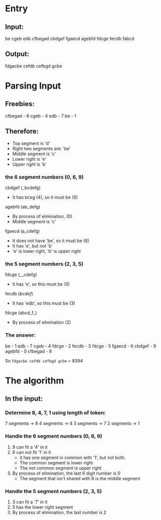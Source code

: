 # Entry

## Input:
be 
cgeb 
edb
cfbegad 
cbdgef 
fgaecd 
agebfd 
fdcge 
fecdb 
fabcd 

## Output:
fdgacbe cefdb cefbgd gcbe

# Parsing Input

## Freebies:
cfbegad - 8
cgeb - 4
edb - 7
be - 1

## Therefore:
- Top segment is 'd'
- Right two segments are: 'be'
- Middle segment is 'c'
- Lower right is 'e'
- Upper right is 'b'

### the 6 segment numbers (0, 6, 9)
cbdgef (_bcdefg)
- It has bceg (4), so it must be (9)

agebfd (ab_defg) 
- By process of elimination, (0)
- Middle segment is 'c'

fgaecd (a_cdefg) 
- It does not have 'be', so it must be (6)
- It has 'e', but not 'b'
- 'e' is lower right, 'b' is upper right

### the 5 segment numbers (2, 3, 5)
fdcge (__cdefg)
- It has 'e', so this must be (5)

fecdb (_bcdef_)
- It has 'edb', so this must be (3)

fdcge (abcd_f_)
- By process of elimination (2)

### The answer:
be - 1
edb - 7
cgeb - 4
fdcge - 2
fecdb - 3
fdcge - 5
fgaecd - 6
cbdgef - 9
agebfd - 0
cfbegad - 8

So `fdgacbe cefdb cefbgd gcbe` = 8394

# The algorithm

## In the input:

### Determine 8, 4, 7, 1 using length of token:
7 segments -> 8
4 segments -> 4
3 segments -> 7
2 segments -> 1

### Handle the 6 segment numbers (0, 6, 9)
1. 9 can fit a '4' in it
2. 6 can not fit '1' in it
    - it has one segment in common with '1', but not both.
    - The common segment is lower right
    - The not common segment is upper right
3. By process of elimination, the last 6 digit number is 0
    - The segment that isn't shared with 8 is the middle segment

### Handle the 5 segment numbers (2, 3, 5)
1. 3 can fit a '7' in it
2. 5 has the lower right segment 
3. By process of elimination, the last number is 2




